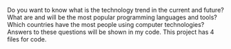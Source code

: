 Do you want to know what is the technology trend in the current and future? What are and will be the most popular programming languages and tools? Which countries have the most people using computer technologies? Answers to these questions will be shown in my code.
This project has 4 files for code.
